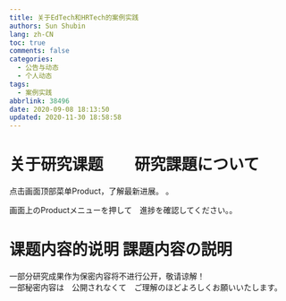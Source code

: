 ```yaml
---
title: 关于EdTech和HRTech的案例实践
authors: Sun Shubin
lang: zh-CN
toc: true
comments: false
categories:
  - 公告与动态
  - 个人动态
tags:
  - 案例实践
abbrlink: 38496
date: 2020-09-08 18:13:50
updated: 2020-11-30 18:58:58
---
```



# 关于研究课题　　研究課題について

点击画面顶部菜单Product，了解最新进展。  。  

画面上のProductメニューを押して　進捗を確認してください。。




# 课题内容的说明  課題内容の説明


一部分研究成果作为保密内容将不进行公开，敬请谅解！  
一部秘密内容は　公開されなくて　ご理解のほどよろしくお願いいたします。

<br>



